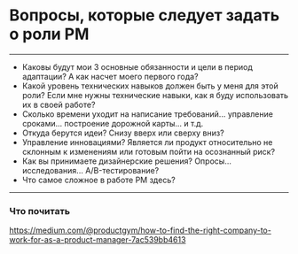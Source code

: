 # Вопросы, которые следует задать о роли PM
---
- Каковы будут мои 3 основные обязанности и цели в период адаптации? А как насчет моего первого года?
- Какой уровень технических навыков должен быть у меня для этой роли? Если мне нужны технические навыки, как я буду использовать их в своей работе?
- Сколько времени уходит на написание требований... управление сроками... построение дорожной карты... и т.д.
- Откуда берутся идеи? Снизу вверх или сверху вниз?
- Управление инновациями? Является ли продукт относительно не склонным к изменениям или готовым пойти на осознанный риск?
- Как вы принимаете дизайнерские решения? Опросы... исследования... A/B-тестирование?
- Что самое сложное в работе PM здесь?
---
### Что почитать
https://medium.com/@productgym/how-to-find-the-right-company-to-work-for-as-a-product-manager-7ac539bb4613